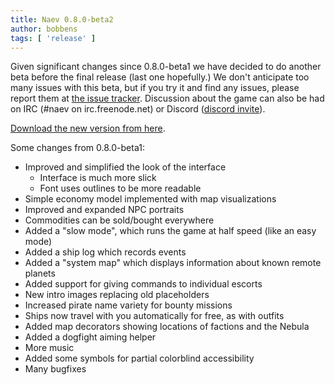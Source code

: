 ```yaml
---
title: Naev 0.8.0-beta2
author: bobbens
tags: [ 'release' ]
---
```


Given significant changes since 0.8.0-beta1 we have decided to do another beta
before the final release (last one hopefully.) We don't anticipate too many
issues with this beta, but if you try it and find any issues, please report
them at [the issue tracker](https://github.com/naev/naev/issues). Discussion
about the game can also be had on IRC (#naev on irc.freenode.net) or Discord
([discord invite](https://discord.com/invite/nd2M5BR)).

[Download the new version from here](https://github.com/naev/naev/releases/tag/v0.8.0-beta.2).

Some changes from 0.8.0-beta1:

* Improved and simplified the look of the interface
   * Interface is much more slick
   * Font uses outlines to be more readable
* Simple economy model implemented with map visualizations
* Improved and expanded NPC portraits
* Commodities can be sold/bought everywhere
* Added a "slow mode", which runs the game at half speed (like an easy mode)
* Added a ship log which records events
* Added a "system map" which displays information about known remote planets
* Added support for giving commands to individual escorts
* New intro images replacing old placeholders
* Increased pirate name variety for bounty missions
* Ships now travel with you automatically for free, as with outfits
* Added map decorators showing locations of factions and the Nebula
* Added a dogfight aiming helper
* More music
* Added some symbols for partial colorblind accessibility
* Many bugfixes
